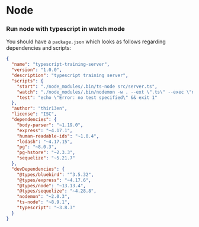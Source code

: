 # Node


### Run node with typescript in watch mode
You should have a `package.json` which looks as follows regarding dependencies and scripts:
```json
{
  "name": "typescript-training-server",
  "version": "1.0.0",
  "description": "typescript training server",
  "scripts": {
    "start": "./node_modules/.bin/ts-node src/server.ts",
    "watch": "./node_modules/.bin/nodemon -w . --ext \".ts\" --exec \"npm run start\"",
    "test": "echo \"Error: no test specified\" && exit 1"
  },
  "author": "thir13en",
  "license": "ISC",
  "dependencies": {
    "body-parser": "~1.19.0",
    "express": "~4.17.1",
    "human-readable-ids": "~1.0.4",
    "lodash": "~4.17.15",
    "pg": "~8.0.3",
    "pg-hstore": "~2.3.3",
    "sequelize": "~5.21.7"
  },
  "devDependencies": {
    "@types/bluebird": "^3.5.32",
    "@types/express": "~4.17.6",
    "@types/node": "~13.13.4",
    "@types/sequelize": "~4.28.8",
    "nodemon": "~2.0.3",
    "ts-node": "~8.9.1",
    "typescript": "~3.8.3"
  }
}
```